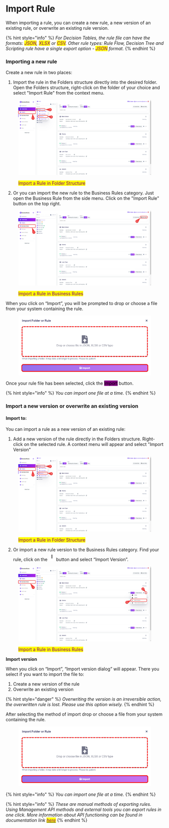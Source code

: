 # Import Rule

When importing a rule, you can create a new rule, a new version of an existing rule, or overwrite an existing rule version.

{% hint style="info" %}
_For Decision Tables, the rule file can have the formats: <mark style="color:purple;">JSON</mark>, <mark style="color:purple;">XLSX</mark> or <mark style="color:purple;">CSV</mark>. Other rule types: Rule Flow, Decision Tree and Scripting rule have a single export option - <mark style="color:purple;">JSON</mark> format._
{% endhint %}

### Importing a new rule

Create a new rule in two places:

1. Import the rule in the Folders structure directly into the desired folder. Open the Folders structure, right-click on the folder of your choice and select "Import Rule" from the context menu.

<figure><img src="../../.gitbook/assets/importversiontofolders.png" alt=""><figcaption><p><mark style="color:purple;">Import a Rule in Folder Structure</mark></p></figcaption></figure>

2. Or you can import the new rule to the Business Rules category. Just open the Business Rule from the side menu. Click on the "Import Rule" button on the top right.

<figure><img src="../../.gitbook/assets/importbusinessrules.png" alt=""><figcaption><p><mark style="color:purple;">Import a Rule in Business Rules</mark></p></figcaption></figure>

When you click on “Import”, you will be prompted to drop or choose a file from your system containing the rule.

<figure><img src="../../.gitbook/assets/import.png" alt=""><figcaption></figcaption></figure>

Once your rule file has been selected, click the <mark style="background-color:purple;">Import</mark> button.

{% hint style="info" %}
_You can import one file at a time._
{% endhint %}

### Import a new version or overwrite an existing version

#### Import to:

You can import a rule as a new version of an existing rule:

1. Add a new version of the rule directly in the Folders structure. Right-click on the selected rule. A context menu will appear and select "Import Version"

<figure><img src="../../.gitbook/assets/importversiontofolders (1) (1).png" alt=""><figcaption><p><mark style="color:purple;">Import a Rule in Folder Structure</mark></p></figcaption></figure>

2. Or import a new rule version to the Business Rules category. Find your rule, click on the ![](<../../.gitbook/assets/busrurulescontextmenubutton (1).png>) button and select “Import Version”.

<figure><img src="../../.gitbook/assets/importnewtobus.png" alt=""><figcaption><p><mark style="color:purple;">Import a Rule in Business Rules</mark></p></figcaption></figure>

**Import version**

When you click on “Import”, “Import version dialog” will appear. There you select if you want to import the file to:

1. Create a new version of the rule
2. Overwrite an existing version

{% hint style="danger" %}
_Overwriting the version is an irreversible action, the overwritten rule is lost. Please use this option wisely._
{% endhint %}

After selecting the method of import drop or choose a file from your system containing the rule.

<figure><img src="../../.gitbook/assets/import.png" alt=""><figcaption></figcaption></figure>

{% hint style="info" %}
_You can import one file at a time._
{% endhint %}

{% hint style="info" %}
_These are manual methods of exporting rules. Using Management API methods and external tools you can export rules in one click. More information about API functioning can be found in documentation link_ [_<mark style="color:purple;">here</mark>_](https://app.gitbook.com/s/-MN4F4-qybg8XDATvios/api/api-introduction)
{% endhint %}
